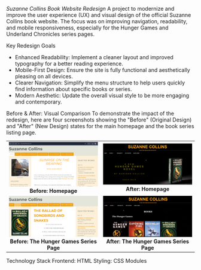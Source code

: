 *Suzanne Collins Book Website Redesign*
A project to modernize and improve the user experience (UX) and visual design of the official Suzanne Collins book website. The focus was on improving navigation, readability, and mobile responsiveness, especially for the Hunger Games and Underland Chronicles series pages.

Key Redesign Goals
- Enhanced Readability: Implement a cleaner layout and improved typography for a better reading experience.
- Mobile-First Design: Ensure the site is fully functional and aesthetically pleasing on all devices.
- Clearer Navigation: Simplify the menu structure to help users quickly find information about specific books or series.
- Modern Aesthetic: Update the overall visual style to be more engaging and contemporary.

 Before & After: Visual Comparison
To demonstrate the impact of the redesign, here are four screenshots showing the "Before" (Original Design) and "After" (New Design) states for the main homepage and the book series listing page.

<table width="100%">
  <tr>
    <td width="50%" align="center">
      <img src="Group14_F27WDCode/pic/before.png" alt="Before Redesign - Homepage" style="max-width:100%;" />
      <br>
      <strong>Before: Homepage</strong>
    </td>
    <td width="50%" align="center">
      <img src="Group14_F27WDCode/pic/after.png" alt="After Redesign - Homepage" style="max-width:100%;" />
      <br>
      <strong>After: Homepage</strong>
    </td>
  </tr>
  <tr>
    <td width="50%" align="center">
      <img src="Group14_F27WDCode/pic/before2_1.png" alt="Before Redesign - Series Page" style="max-width:100%;" />
      <br>
      <strong>Before: The Hunger Games Series Page</strong>
    </td>
    <td width="50%" align="center">
      <img src="Group14_F27WDCode/pic/after1.png" alt="After Redesign - Series Page" style="max-width:100%;" />
      <br>
      <strong>After: The Hunger Games Series Page</strong>
    </td>
  </tr>
</table>

Technology Stack
Frontend: HTML
Styling: CSS Modules
